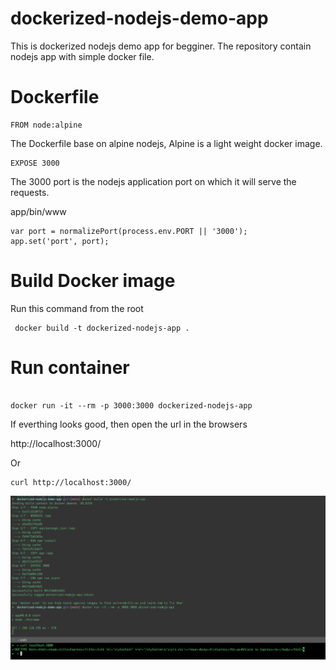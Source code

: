 # dockerized-nodejs-demo-app

This is dockerized nodejs demo app for begginer. The repository contain nodejs app with simple docker file.


# Dockerfile

```
FROM node:alpine
```
The Dockerfile base on alpine nodejs, Alpine is a light weight docker image.

```
EXPOSE 3000
```

The 3000 port is the nodejs application port on which it will serve the requests.

app/bin/www
```
var port = normalizePort(process.env.PORT || '3000');
app.set('port', port);
```


# Build Docker image

Run this command from the root 

```shell
 docker build -t dockerized-nodejs-app .
```

# Run container

```shell

docker run -it --rm -p 3000:3000 dockerized-nodejs-app

```

If everthing looks good, then open the url in the browsers


http://localhost:3000/

Or

```shell
curl http://localhost:3000/

```
![Screenshot](https://github.com/Adiii717/dockerized-nodejs-demo-app/blob/896baff5979b9cd8c98f61a7f3db6ffd1a095023/app/demo.png)
